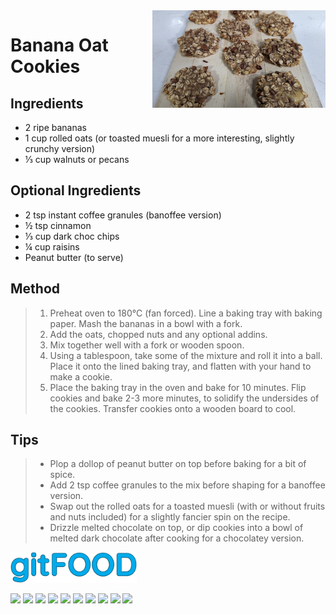  <img src="bananaoatcookies/images/main.jpg" width="55%" align="right" />

# Banana Oat Cookies

## Ingredients

- 2 ripe bananas
- 1 cup rolled oats (or toasted muesli for a more interesting, slightly crunchy version)
- ⅓ cup walnuts or pecans

## Optional Ingredients

- 2 tsp instant coffee granules (banoffee version)
- ½ tsp cinnamon
- ⅓ cup dark choc chips
- ¼ cup raisins
- Peanut butter (to serve)

## Method

> 1. Preheat oven to 180°C (fan forced). Line a baking tray with baking paper. Mash the bananas in a bowl with a fork.
> 2. Add the oats, chopped nuts and any optional addins.
> 3. Mix together well with a fork or wooden spoon.
> 4. Using a tablespoon, take some of the mixture and roll it into a ball. Place it onto the lined baking tray, and flatten with your hand to make a cookie.
> 5. Place the baking tray in the oven and bake for 10 minutes. Flip cookies and bake 2-3 more minutes, to solidify the undersides of the cookies. Transfer cookies onto a wooden board to cool.

## Tips

> - Plop a dollop of peanut butter on top before baking for a bit of spice.
> - Add 2 tsp coffee granules to the mix before shaping for a banoffee version.
> - Swap out the rolled oats for a toasted muesli (with or without fruits and nuts included) for a slightly fancier spin on the recipe.
> - Drizzle melted chocolate on top, or dip cookies into a bowl of melted dark chocolate after cooking for a chocolatey version.

<img src="../images/logo_sm.png" width="40%" />

<img src="https://img.shields.io/badge/baked-blue.svg" /> <img src="https://img.shields.io/badge/chocolate-blue.svg" /> <img src="https://img.shields.io/badge/coffee-blue.svg" /> <img src="https://img.shields.io/badge/easy-blue.svg" /> <img src="https://img.shields.io/badge/great-blue.svg" /> <img src="https://img.shields.io/badge/healthy-blue.svg" /> <img src="https://img.shields.io/badge/simple-blue.svg" /> <img src="https://img.shields.io/badge/snack-blue.svg" /> <img src="https://img.shields.io/badge/vegan-blue.svg" /> <img src="https://img.shields.io/badge/vegetarian-blue.svg" /> 

<script data-goatcounter="https://fexofenadine.goatcounter.com/count"
	async src="//gc.zgo.at/count.js"></script>